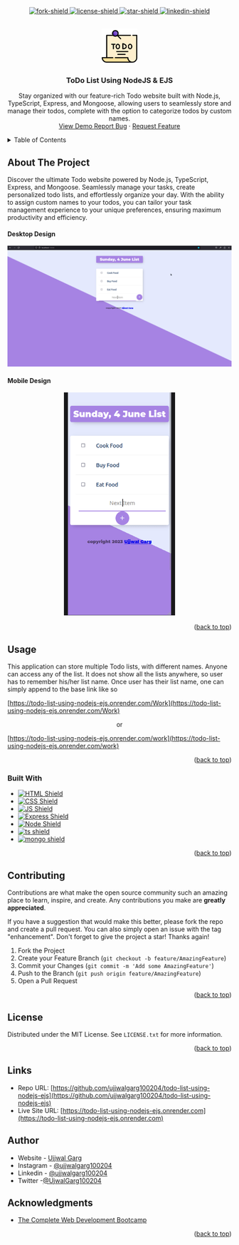 <a name="readme-top" id="readme-top"></a>

<!-- Project Shields -->
<p align="center">
  <a href="https://github.com/ujjwalgarg100204/todo-list-using-nodejs-ejs/network/members"
  >
    <img
      src="https://img.shields.io/github/forks/ujjwalgarg100204/todo-list-using-nodejs-ejs.svg?style=for-the-badge"
      alt="fork-shield"
    />
  </a>
  <a
    href="https://github.com/ujjwalgarg100204/todo-list-using-nodejs-ejs/blob/master/LICENSE.txt"
  >
    <img
      src="https://img.shields.io/github/license/ujjwalgarg100204/todo-list-using-nodejs-ejs.svg?style=for-the-badge"
      alt="license-shield"
    />
  </a>
  <a href=" https://github.com/ujjwalgarg100204/todo-list-using-nodejs-ejs/stargazers">
    <img
      src="https://img.shields.io/github/stars/ujjwalgarg100204/todo-list-using-nodejs-ejs.svg?style=for-the-badge"
      alt="star-shield"
    />
  </a>
  <a href="https://linkedin.com/in/ujjwal-garg-3a5639243">
    <img
      src="https://img.shields.io/badge/-LinkedIn-black.svg?style=for-the-badge&logo=linkedin&colorB=555"
      alt="linkedin-shield"
    />
  </a>
</p>

<!-- Project Logo -->
<br />
<div align="center">
  <a href="#">
    <img
      src="./src/public/images/logo.png"
      alt="Logo"
      width="80"
      height="80"
      aria-label="Logo pic for the project"
    />
  </a>

  <h3 align="center">ToDo List Using NodeJS & EJS</h3>

  <p align="center" aria-label="Short Description of the project">
    Stay organized with our feature-rich Todo website built with Node.js, TypeScript, Express, and Mongoose, allowing users to seamlessly store and manage their todos, complete with the option to categorize todos by custom names.
    <br />
    <a
      href="https://todo-list-using-nodejs-ejs.onrender.com/"
      aria-label="Link to issues of github repo"
      >
      View Demo
      </a>
    <a
      href="https://github.com/ujjwalgarg100204/todo-list-using-nodejs-ejs/issues"
      aria-label="Link to issues of github repo"
      >Report Bug</a
    >
    ·
    <a
      href="https://github.com/ujjwalgarg100204/todo-list-using-nodejs-ejs/issues"
      aria-label="Link to issues of github repo"
      >Request Feature</a
    >
  </p>
</div>

<!-- TABLE OF CONTENTS -->
<details>
  <summary>Table of Contents</summary>
  <ol>
    <li>
      <a href="#about-the-project">About The Project</a>
      <ul>
        <li><a href="#built-with">Built With</a></li>
      </ul>
    </li>
    <li><a href="#usage">Usage</a></li>
    <li><a href="#contributing">Contributing</a></li>
    <li><a href="#license">License</a></li>
    <li><a href="#links">Links</a></li>
    <li><a href="#author">Author</a></li>
    <li><a href="#acknowledgments">Acknowledgments</a></li>
  </ol>
</details>

<!-- ABOUT THE PROJECT -->
<h2>About The Project</h2>
Discover the ultimate Todo website powered by Node.js, TypeScript, Express, and Mongoose. Seamlessly manage your tasks, create personalized todo lists, and effortlessly organize your day. With the ability to assign custom names to your todos, you can tailor your task management experience to your unique preferences, ensuring maximum productivity and efficiency.

#### Desktop Design

<p align="center">
  <img src="./screenshots/desktop-view.gif" alt="desktop view" width="600"  />
</p>

#### Mobile Design

<p align="center">
	<img src="./screenshots/mobile-view.gif" alt="mobile view" height="500" /> 
</p>

<p align="right">(<a href="#readme-top">back to top</a>)</p>

<!-- USAGE EXAMPLES -->

## Usage

This application can store multiple Todo lists, with different names. Anyone can access any of the list. It does not show all the lists anywhere, so user has to remember his/her list name.
Once user has their list name, one can simply append to the base link like so

[https://todo-list-using-nodejs-ejs.onrender.com/Work](https://todo-list-using-nodejs-ejs.onrender.com/Work)

<p align="center">or</p>

[https://todo-list-using-nodejs-ejs.onrender.com/work](https://todo-list-using-nodejs-ejs.onrender.com/work)

<p align="right">(<a href="#readme-top">back to top</a>)</p>

<!-- Built With -->

### Built With

<ul>
  <li>
    <a href="https://www.w3schools.com/html/html_intro.asp">
      <img
        src="https://img.shields.io/badge/HTML5-E34F26?style=for-the-badge&logo=html5&logoColor=white"
        alt="HTML Shield"
      />
    </a>
  </li>
  <li>
    <a href="https://www.w3schools.com/css/css_intro.asp">
      <img
        src="https://img.shields.io/badge/CSS3-1572B6?style=for-the-badge&logo=css3&logoColor=white"
        alt="CSS Shield"
      />
    </a>
  </li>
  <li>
    <a href="https://www.w3schools.com/js/js_intro.asp">
      <img
        src="https://img.shields.io/badge/JavaScript-323330?style=for-the-badge&logo=javascript&logoColor=F7DF1E"
        alt="JS Shield"
      />
    </a>
  </li>
  <li>
    <a href="https://expressjs.com/en/starter/hello-world.html">
      <img
        src="https://img.shields.io/badge/Express.js-404D59?style=for-the-badge"
        alt="Express Shield"
      />
    </a>
  </li>
  <li>
    <a href="https://nodejs.org/en/">
      <img
        src="https://img.shields.io/badge/Node.js-43853D?style=for-the-badge&logo=node.js&logoColor=white"
        alt="Node Shield"
      />
    </a>
  </li>
  <li>
    <a href="https://www.typescriptlang.org/">
      <img 
        src="https://img.shields.io/badge/TypeScript-007ACC?style=for-the-badge&logo=typescript&logoColor=white" 
        alt="ts shield" 
      />
    </a>
  </li>
  <li>
    <a href="https://www.mongodb.com/">
      <img 
        src="https://img.shields.io/badge/MongoDB-4EA94B?style=for-the-badge&logo=mongodb&logoColor=white" 
        alt="mongo shield" 
      />
    </a>
  </li>
  
</ul>
<p align="right">(<a href="#readme-top">back to top</a>)</p>

<!-- CONTRIBUTING -->

## Contributing

Contributions are what make the open source community such an amazing place to learn, inspire, and create. Any contributions you make are **greatly appreciated**.

If you have a suggestion that would make this better, please fork the repo and create a pull request. You can also simply open an issue with the tag "enhancement".
Don't forget to give the project a star! Thanks again!

1. Fork the Project
2. Create your Feature Branch (`git checkout -b feature/AmazingFeature`)
3. Commit your Changes (`git commit -m 'Add some AmazingFeature'`)
4. Push to the Branch (`git push origin feature/AmazingFeature`)
5. Open a Pull Request

<p align="right">(<a href="#readme-top">back to top</a>)</p>

<!-- LICENSE -->

## License

Distributed under the MIT License. See `LICENSE.txt` for more information.

<p align="right">(<a href="#readme-top">back to top</a>)</p>

## Links

-   Repo URL: [https://github.com/ujjwalgarg100204/todo-list-using-nodejs-ejs](https://github.com/ujjwalgarg100204/todo-list-using-nodejs-ejs)
-   Live Site URL: [https://todo-list-using-nodejs-ejs.onrender.com](https://todo-list-using-nodejs-ejs.onrender.com)

<!-- AUTHOR -->

## Author

-   Website - [Ujjwal Garg](https://github.com/ujjwalgarg100204)
-   Instagram - [@ujjwalgarg100204](https://www.instagram.com/ujjwalgarg100204/)
-   Linkedin - [@ujjwalgarg100204](https://www.linkedin.com/in/ujjwal-garg-3a5639243/)
-   Twitter -[@UjwalGarg100204](https://twitter.com/UjwalGarg100204)

<!-- ACKNOWLEDGMENTS -->

## Acknowledgments

-   [The Complete Web Development Bootcamp](https://www.udemy.com/course/the-complete-web-development-bootcamp/)

<p align="right">(<a href="#readme-top">back to top</a>)</p>
